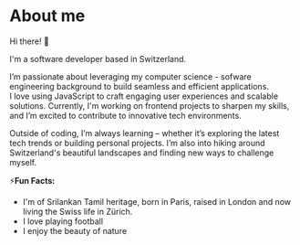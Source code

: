 # About me 


Hi there! 🤚

I'm a software developer based in Switzerland.

I’m passionate about leveraging my computer science - sofware engineering background to build seamless and efficient applications.<br>
I love using JavaScript to craft engaging user experiences and scalable solutions. Currently, I'm working on frontend projects to sharpen my skills, and I’m excited to contribute to innovative tech environments.

Outside of coding, I’m always learning – whether it’s exploring the latest tech trends or building personal projects. I’m also into hiking around Switzerland's beautiful landscapes and finding new ways to challenge myself.

⚡**Fun Facts:** 
- I'm of Srilankan Tamil heritage, born in Paris, raised in London and now living the Swiss life in Zürich.
- I love playing football
- I enjoy the beauty of nature

